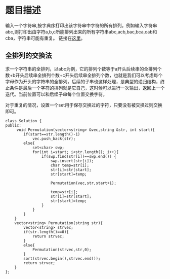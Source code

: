 # 题目描述
输入一个字符串,按字典序打印出该字符串中字符的所有排列。例如输入字符串abc,则打印出由字符a,b,c所能排列出来的所有字符串abc,acb,bac,bca,cab和cba，字符串可能有重复。 链接在[这里](https://www.nowcoder.com/practice/fe6b651b66ae47d7acce78ffdd9a96c7?tpId=13&tqId=11180&tPage=1&rp=1&ru=/ta/coding-interviews&qru=/ta/coding-interviews/question-ranking)。

## 全排列的交换法
求一个字符串的全排列，以abc为例，它的排列个数等于a开头后续串的全排列个数+b开头后续串全排列个数+c开头后续串全排列个数，也就是我们可以考虑每个字母作为开头的字符串的全排列，后续的子串也这样处理，是典型的递归结构，终止条件是最后一个字符的排列就是它自己，这时候可以进行一次输出，返回上一个迭代。当前位置可以和后续子串每个位置交换字符。

对于重复的情况，设置一个set用于保存交换过的字符，只要没有被交换过则交换即可。
```
class Solution {
public:
     void Permutation(vector<string> &vec,string &str, int start){
        if(start==str.length()-1)
            vec.push_back(str);
        else{
            set<char> swp;
            for(int i=start; i<str.length(); i++){
                if(swp.find(str[i])==swp.end()) {
                    swp.insert(str[i]);
                    char temp=str[i];
                    str[i]=str[start];
                    str[start]=temp;

                    Permutation(vec,str,start+1);

                    temp=str[i];
                    str[i]=str[start];
                    str[start]=temp;
                }
            }
        }
    }
    vector<string> Permutation(string str){
        vector<string> strvec;
        if(str.length()==0){
            return strvec;
        }
        else{
            Permutation(strvec,str,0);
        }
        sort(strvec.begin(),strvec.end());
        return strvec;
    }
};
```